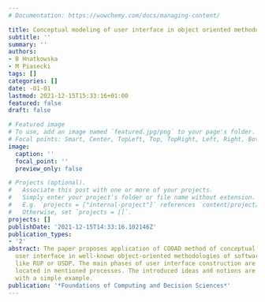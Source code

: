 ```yaml
---
# Documentation: https://wowchemy.com/docs/managing-content/

title: Conceptual modeling of user interface in object oriented methodologies
subtitle: ''
summary: ''
authors:
- B Hnatkowska
- M Piasecki
tags: []
categories: []
date: -01-01
lastmod: 2021-12-15T15:33:16+01:00
featured: false
draft: false

# Featured image
# To use, add an image named `featured.jpg/png` to your page's folder.
# Focal points: Smart, Center, TopLeft, Top, TopRight, Left, Right, BottomLeft, Bottom, BottomRight.
image:
  caption: ''
  focal_point: ''
  preview_only: false

# Projects (optional).
#   Associate this post with one or more of your projects.
#   Simply enter your project's folder or file name without extension.
#   E.g. `projects = ["internal-project"]` references `content/project/deep-learning/index.md`.
#   Otherwise, set `projects = []`.
projects: []
publishDate: '2021-12-15T14:33:16.102146Z'
publication_types:
- '2'
abstract: The paper proposes application of COOAD method of conceptual modeling of
  user interface in well-known object-oriented methodologies of software development
  like RUP or USDP. The main phases of user interface construction are presented and
  located in mentioned processes. The introduced ideas and notions are illustrated
  with a simple example.
publication: '*Foundations of Computing and Decision Sciences*'
---
```

